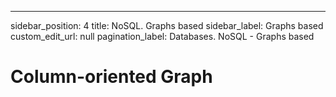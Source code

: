 ---
sidebar_position: 4
title: NoSQL. Graphs based
sidebar_label: Graphs based
custom_edit_url: null
pagination_label: Databases. NoSQL - Graphs based

# Column-oriented Graph